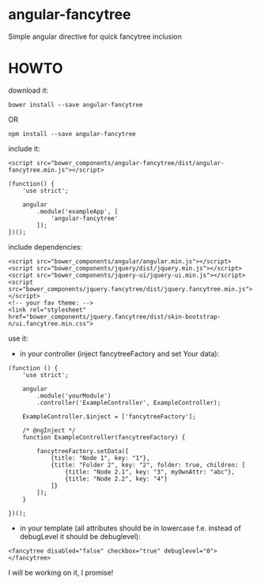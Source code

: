 # angular-fancytree
Simple angular directive for quick fancytree inclusion

# HOWTO

download it:
```
bower install --save angular-fancytree
```
OR
```
npm install --save angular-fancytree
```

include it:
```
<script src="bower_components/angular-fancytree/dist/angular-fancytree.min.js"></script>
```
```
(function() {
    'use strict';

    angular
        .module('exampleApp', [
            'angular-fancytree'
        ]);
})();
```


include dependencies:
```
<script src="bower_components/angular/angular.min.js"></script>
<script src="bower_components/jquery/dist/jquery.min.js"></script>
<script src="bower_components/jquery-ui/jquery-ui.min.js"></script>
<script src="bower_components/jquery.fancytree/dist/jquery.fancytree.min.js"></script>
<!-- your fav theme: -->
<link rel="stylesheet" href="bower_components/jquery.fancytree/dist/skin-bootstrap-n/ui.fancytree.min.css">
```

use it:
* in your controller (inject fancytreeFactory and set Your data):
```
(function () {
    'use strict';

    angular
        .module('yourModule')
        .controller('ExampleController', ExampleController);

    ExampleController.$inject = ['fancytreeFactory'];

    /* @ngInject */
    function ExampleController(fancytreeFactory) {

        fancytreeFactory.setData([
            {title: "Node 1", key: "1"},
            {title: "Folder 2", key: "2", folder: true, children: [
                {title: "Node 2.1", key: "3", myOwnAttr: "abc"},
                {title: "Node 2.2", key: "4"}
            ]}
        ]);
    }

})();
```

* in your template (all attributes should be in lowercase
f.e. instead of debugLevel it should be debuglevel):
```
<fancytree disabled="false" checkbox="true" debuglevel="0"></fancytree>
```

I will be working on it, I promise!
